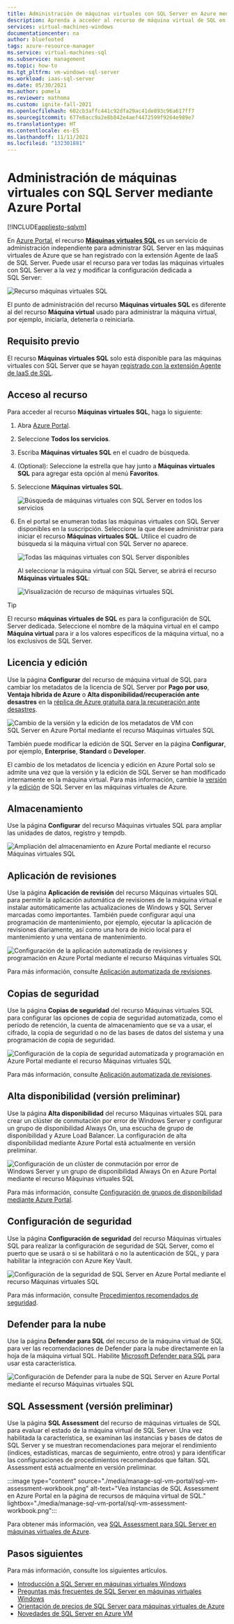 ```yaml
---
title: Administración de máquinas virtuales con SQL Server en Azure mediante Azure Portal | Microsoft Docs
description: Aprenda a acceder al recurso de máquina virtual de SQL en Azure Portal en una VM con SQL Server hospedada en Azure para modificar la configuración de SQL Server.
services: virtual-machines-windows
documentationcenter: na
author: bluefooted
tags: azure-resource-manager
ms.service: virtual-machines-sql
ms.subservice: management
ms.topic: how-to
ms.tgt_pltfrm: vm-windows-sql-server
ms.workload: iaas-sql-server
ms.date: 05/30/2021
ms.author: pamela
ms.reviewer: mathoma
ms.custom: ignite-fall-2021
ms.openlocfilehash: 602cb3affc441c92dfa29ac41de893c96a617ff7
ms.sourcegitcommit: 677e8acc9a2e8b842e4aef4472599f9264e989e7
ms.translationtype: HT
ms.contentlocale: es-ES
ms.lasthandoff: 11/11/2021
ms.locfileid: "132301881"
---
```

# <a name="manage-sql-server-vms-by-using-the-azure-portal"></a>Administración de máquinas virtuales con SQL Server mediante Azure Portal
[!INCLUDE[appliesto-sqlvm](../../includes/appliesto-sqlvm.md)]

En [Azure Portal](https://portal.azure.com), el recurso [**Máquinas virtuales SQL**](https://portal.azure.com/#blade/HubsExtension/BrowseResource/resourceType/Microsoft.SqlVirtualMachine%2FSqlVirtualMachines) es un servicio de administración independiente para administrar SQL Server en las máquinas virtuales de Azure que se han registrado con la extensión Agente de IaaS de SQL Server. Puede usar el recurso para ver todas las máquinas virtuales con SQL Server a la vez y modificar la configuración dedicada a SQL Server: 

![Recurso máquinas virtuales SQL](./media/manage-sql-vm-portal/sql-vm-manage.png)

El punto de administración del recurso **Máquinas virtuales SQL** es diferente al del recurso **Máquina virtual** usado para administrar la máquina virtual, por ejemplo, iniciarla, detenerla o reiniciarla. 


## <a name="prerequisite"></a>Requisito previo 

El recurso **Máquinas virtuales SQL** solo está disponible para las máquinas virtuales con SQL Server que se hayan [registrado con la extensión Agente de IaaS de SQL](sql-agent-extension-manually-register-single-vm.md). 


## <a name="access-the-resource"></a>Acceso al recurso

Para acceder al recurso **Máquinas virtuales SQL**, haga lo siguiente:

1. Abra [Azure Portal](https://portal.azure.com). 
1. Seleccione **Todos los servicios**. 
1. Escriba **Máquinas virtuales SQL** en el cuadro de búsqueda.
1. (Optional): Seleccione la estrella que hay junto a **Máquinas virtuales SQL** para agregar esta opción al menú **Favoritos**. 
1. Seleccione **Máquinas virtuales SQL**. 

   ![Búsqueda de máquinas virtuales con SQL Server en todos los servicios](./media/manage-sql-vm-portal/sql-vm-search.png)

1. En el portal se enumeran todas las máquinas virtuales con SQL Server disponibles en la suscripción. Seleccione la que desee administrar para iniciar el recurso **Máquinas virtuales SQL**. Utilice el cuadro de búsqueda si la máquina virtual con SQL Server no aparece. 

   ![Todas las máquinas virtuales con SQL Server disponibles](./media/manage-sql-vm-portal/all-sql-vms.png)

   Al seleccionar la máquina virtual con SQL Server, se abrirá el recurso **Máquinas virtuales SQL**: 


   ![Visualización de recurso de máquinas virtuales SQL](./media/manage-sql-vm-portal/sql-vm-resource.png)

> [!TIP]
> El recurso **máquinas virtuales de SQL** es para la configuración de SQL Server dedicada. Seleccione el nombre de la máquina virtual en el campo **Máquina virtual** para ir a los valores específicos de la máquina virtual, no a los exclusivos de SQL Server. 


## <a name="license-and-edition"></a>Licencia y edición 

Use la página **Configurar** del recurso de máquina virtual de SQL para cambiar los metadatos de la licencia de SQL Server por **Pago por uso**, **Ventaja híbrida de Azure** o **Alta disponibilidad/recuperación ante desastres** en la [réplica de Azure gratuita para la recuperación ante desastres](business-continuity-high-availability-disaster-recovery-hadr-overview.md#free-dr-replica-in-azure).



![Cambio de la versión y la edición de los metadatos de VM con SQL Server en Azure Portal mediante el recurso Máquinas virtuales SQL](./media/manage-sql-vm-portal/sql-vm-license-edition.png)

También puede modificar la edición de SQL Server en la página **Configurar**, por ejemplo, **Enterprise**, **Standard** o **Developer**. 

El cambio de los metadatos de licencia y edición en Azure Portal solo se admite una vez que la versión y la edición de SQL Server se han modificado internamente en la máquina virtual. Para más información, cambie la [versión](change-sql-server-version.md) y la [edición](change-sql-server-edition.md) de SQL Server en las máquinas virtuales de Azure. 

## <a name="storage"></a>Almacenamiento 

Use la página **Configurar** del recurso Máquinas virtuales SQL para ampliar las unidades de datos, registro y tempdb. 

![Ampliación del almacenamiento en Azure Portal mediante el recurso Máquinas virtuales SQL](./media/manage-sql-vm-portal/sql-vm-storage-configuration.png)

## <a name="patching"></a>Aplicación de revisiones

Use la página **Aplicación de revisión** del recurso Máquinas virtuales SQL para permitir la aplicación automática de revisiones de la máquina virtual e instalar automáticamente las actualizaciones de Windows y SQL Server marcadas como importantes. También puede configurar aquí una programación de mantenimiento, por ejemplo, ejecutar la aplicación de revisiones diariamente, así como una hora de inicio local para el mantenimiento y una ventana de mantenimiento. 


![Configuración de la aplicación automatizada de revisiones y programación en Azure Portal mediante el recurso Máquinas virtuales SQL](./media/manage-sql-vm-portal/sql-vm-automated-patching.png)


Para más información, consulte [Aplicación automatizada de revisiones](automated-patching.md). 



## <a name="backups"></a>Copias de seguridad

Use la página **Copias de seguridad** del recurso Máquinas virtuales SQL para configurar las opciones de copia de seguridad automatizada, como el período de retención, la cuenta de almacenamiento que se va a usar, el cifrado, la copia de seguridad o no de las bases de datos del sistema y una programación de copia de seguridad. 

![Configuración de la copia de seguridad automatizada y programación en Azure Portal mediante el recurso Máquinas virtuales SQL](./media/manage-sql-vm-portal/sql-vm-automated-backup.png)

Para más información, consulte [Aplicación automatizada de revisiones](automated-backup.md). 


## <a name="high-availability-preview"></a>Alta disponibilidad (versión preliminar)

Use la página **Alta disponibilidad** del recurso Máquinas virtuales SQL para crear un clúster de conmutación por error de Windows Server y configurar un grupo de disponibilidad Always On, una escucha de grupo de disponibilidad y Azure Load Balancer. La configuración de alta disponibilidad mediante Azure Portal está actualmente en versión preliminar. 


![Configuración de un clúster de conmutación por error de Windows Server y un grupo de disponibilidad Always On en Azure Portal mediante el recurso Máquinas virtuales SQL](./media/manage-sql-vm-portal/sql-vm-high-availability.png)


Para más información, consulte [Configuración de grupos de disponibilidad mediante Azure Portal](availability-group-azure-portal-configure.md).

## <a name="security-configuration"></a>Configuración de seguridad 

Use la página **Configuración de seguridad** del recurso Máquinas virtuales SQL para realizar la configuración de seguridad de SQL Server, como el puerto que se usará o si se habilitará o no la autenticación de SQL, y para habilitar la integración con Azure Key Vault. 

![Configuración de la seguridad de SQL Server en Azure Portal mediante el recurso Máquinas virtuales SQL](./media/manage-sql-vm-portal/sql-vm-security-configuration.png)

Para más información, consulte [Procedimientos recomendados de seguridad](security-considerations-best-practices.md).

<a name="security-center"></a>

## <a name="defender-for-cloud"></a>Defender para la nube 

Use la página **Defender para SQL** del recurso de la máquina virtual de SQL para ver las recomendaciones de Defender para la nube directamente en la hoja de la máquina virtual SQL. Habilite [Microsoft Defender para SQL](../../../security-center/defender-for-sql-usage.md) para usar esta característica. 

![Configuración de Defender para la nube de SQL Server en Azure Portal mediante el recurso Máquinas virtuales SQL](./media/manage-sql-vm-portal/sql-vm-security-center.png)

## <a name="sql-assessment-preview"></a>SQL Assessment (versión preliminar)

Use la página **SQL Assessment** del recurso de máquinas virtuales de SQL para evaluar el estado de la máquina virtual de SQL Server. Una vez habilitada la característica, se examinan las instancias y bases de datos de SQL Server y se muestran recomendaciones para mejorar el rendimiento (índices, estadísticas, marcas de seguimiento, entre otros) y para identificar las configuraciones de procedimientos recomendados que faltan. SQL Assessment está actualmente en versión preliminar. 

:::image type="content" source="./media/manage-sql-vm-portal/sql-vm-assessment-workbook.png" alt-text="Vea instancias de SQL Assessment en Azure Portal en la página de recursos de máquina virtual de SQL." lightbox="./media/manage-sql-vm-portal/sql-vm-assessment-workbook.png":::

Para obtener más información, vea [SQL Assessment para SQL Server en máquinas virtuales de Azure](sql-assessment-for-sql-vm.md).

## <a name="next-steps"></a>Pasos siguientes

Para más información, consulte los siguientes artículos. 

* [Introducción a SQL Server en máquinas virtuales Windows](sql-server-on-azure-vm-iaas-what-is-overview.md)
* [Preguntas más frecuentes de SQL Server en máquinas virtuales Windows](frequently-asked-questions-faq.yml)
* [Orientación de precios de SQL Server para máquinas virtuales de Azure](pricing-guidance.md)
* [Novedades de SQL Server en Azure VM](doc-changes-updates-release-notes-whats-new.md)
